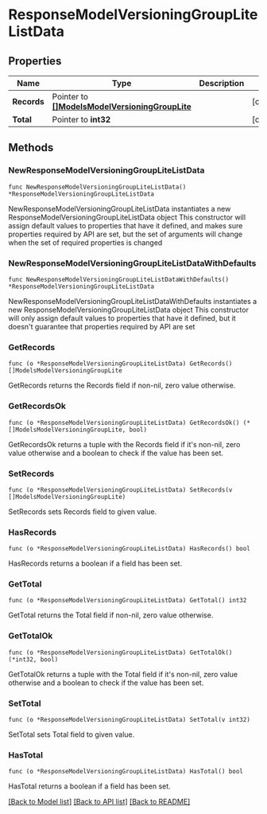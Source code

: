 # ResponseModelVersioningGroupLiteListData

## Properties

Name | Type | Description | Notes
------------ | ------------- | ------------- | -------------
**Records** | Pointer to [**[]ModelsModelVersioningGroupLite**](ModelsModelVersioningGroupLite.md) |  | [optional] 
**Total** | Pointer to **int32** |  | [optional] 

## Methods

### NewResponseModelVersioningGroupLiteListData

`func NewResponseModelVersioningGroupLiteListData() *ResponseModelVersioningGroupLiteListData`

NewResponseModelVersioningGroupLiteListData instantiates a new ResponseModelVersioningGroupLiteListData object
This constructor will assign default values to properties that have it defined,
and makes sure properties required by API are set, but the set of arguments
will change when the set of required properties is changed

### NewResponseModelVersioningGroupLiteListDataWithDefaults

`func NewResponseModelVersioningGroupLiteListDataWithDefaults() *ResponseModelVersioningGroupLiteListData`

NewResponseModelVersioningGroupLiteListDataWithDefaults instantiates a new ResponseModelVersioningGroupLiteListData object
This constructor will only assign default values to properties that have it defined,
but it doesn't guarantee that properties required by API are set

### GetRecords

`func (o *ResponseModelVersioningGroupLiteListData) GetRecords() []ModelsModelVersioningGroupLite`

GetRecords returns the Records field if non-nil, zero value otherwise.

### GetRecordsOk

`func (o *ResponseModelVersioningGroupLiteListData) GetRecordsOk() (*[]ModelsModelVersioningGroupLite, bool)`

GetRecordsOk returns a tuple with the Records field if it's non-nil, zero value otherwise
and a boolean to check if the value has been set.

### SetRecords

`func (o *ResponseModelVersioningGroupLiteListData) SetRecords(v []ModelsModelVersioningGroupLite)`

SetRecords sets Records field to given value.

### HasRecords

`func (o *ResponseModelVersioningGroupLiteListData) HasRecords() bool`

HasRecords returns a boolean if a field has been set.

### GetTotal

`func (o *ResponseModelVersioningGroupLiteListData) GetTotal() int32`

GetTotal returns the Total field if non-nil, zero value otherwise.

### GetTotalOk

`func (o *ResponseModelVersioningGroupLiteListData) GetTotalOk() (*int32, bool)`

GetTotalOk returns a tuple with the Total field if it's non-nil, zero value otherwise
and a boolean to check if the value has been set.

### SetTotal

`func (o *ResponseModelVersioningGroupLiteListData) SetTotal(v int32)`

SetTotal sets Total field to given value.

### HasTotal

`func (o *ResponseModelVersioningGroupLiteListData) HasTotal() bool`

HasTotal returns a boolean if a field has been set.


[[Back to Model list]](../README.md#documentation-for-models) [[Back to API list]](../README.md#documentation-for-api-endpoints) [[Back to README]](../README.md)



